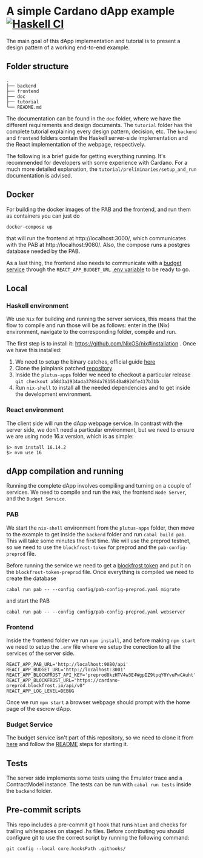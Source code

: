 # A simple Cardano dApp example [![Haskell CI](https://github.com/joinplank/cardano-e2e-example/actions/workflows/haskell.yml/badge.svg?branch=main)](https://github.com/joinplank/cardano-e2e-example/actions/workflows/haskell.yml)

The main goal of this dApp implementation and tutorial is to present a design
pattern of a working end-to-end example.

## Folder structure

```shell
.
├── backend
├── frontend
├── doc
├── tutorial
└── README.md
```
The documentation can be found in the `doc` folder, where we have the different
requirements and design documents. The `tutorial` folder has the complete tutorial
explaining every design pattern, decision, etc. The `backend` and `frontend` folders
contain the Haskell server-side implementation and the React implementation of
the webpage, respectively.

The following is a brief guide for getting everything running. It's recommended
for developers with some experience with Cardano. For a much more detailed explanation,
the `tutorial/preliminaries/setup_and_run` documentation is advised.

## Docker
For building the docker images of the PAB and the frontend, and run them as containers you can just do
```shell
docker-compose up
```
that will run the frontend at http://localhost:3000/, which communicates with the PAB at http://localhost:9080/. Also, the compose runs a postgres database needed by the PAB.

As a last thing, the frontend also needs to communicate with a [budget service](https://github.com/joinplank/plutus-budget-service) through the `REACT_APP_BUDGET_URL` [.env variable](frontend/.env) to be ready to go.

## Local

### Haskell environment
We use `Nix` for building and running the server services, this means that the
flow to compile and run those will be as follows: enter in the (Nix) environment,
navigate to the corresponding folder, compile and run.

The first step is to install it: https://github.com/NixOS/nix#installation . Once
we have this installed:

1. We need to setup the binary catches, official guide [here](https://github.com/input-output-hk/plutus-apps#how-to-set-up-the-iohk-binary-caches)
2. Clone the joinplank patched [repository](https://github.com/joinplank/plutus-apps/)
3. Inside the `plutus-apps` folder we need to checkout a particular release
   `git checkout a58d3a1934a4a3788da7815540a892dfe417b3bb`
4. Run `nix-shell` to install all the needed dependencies and to get inside the
   development environment.

### React environment

The client side will run the dApp webpage service. In contrast with the server side,
we don’t need a particular environment, but we need to ensure we are using node
16.x version, which is as simple:
```shell
$> nvm install 16.14.2
$> nvm use 16
```

## dApp compilation and running

Running the complete dApp involves compiling and turning on a couple of services. We
need to compile and run the `PAB`, the frontend `Node Server`, and the `Budget Service`.

### PAB

We start the `nix-shell` environment from the `plutus-apps` folder, then move to the
example to get inside the `backend` folder and run `cabal build pab`. This will
take some minutes the first time. We will use the preprod testnet, so we need to
use the `blockfrost-token` for preprod and the `pab-config-preprod` file.

Before running the service we need to get a [blockfrost token](https://blockfrost.dev/docs/overview/getting-started)
and put it on the `blockfrost-token-preprod` file. Once everything is compiled
we need to create the database

`cabal run pab -- --config config/pab-config-preprod.yaml migrate`

and start the PAB

`cabal run pab -- --config config/pab-config-preprod.yaml webserver`

### Frontend

Inside the frontend folder we run ``npm install``, and before making ``npm start``
we need to setup the ``.env`` file where we setup the conection to all the services
of the server side.

```shell
REACT_APP_PAB_URL='http://localhost:9080/api'
REACT_APP_BUDGET_URL='http://localhost:3001'
REACT_APP_BLOCKFROST_API_KEY='preprod8kzHTV4w3E4WgpIZ9tpqY0YvuPwCAuht'
REACT_APP_BLOCKFROST_URL="https://cardano-preprod.blockfrost.io/api/v0"
REACT_APP_LOG_LEVEL=DEBUG
```

Once we run ``npm start`` a browser webpage should prompt with the home page of
the escrow dApp.

### Budget Service

The budget service isn't part of this repository, so we need to clone it from
[here](https://github.com/joinplank/plutus-budget-service) and follow the [README](https://github.com/joinplank/plutus-budget-service/blob/main/README.md)
steps for starting it.

## Tests

The server side implements some tests using the Emulator trace and a ContractModel
instance. The tests can be run with `cabal run tests` inside the `backend` folder.

## Pre-commit scripts

This repo includes a pre-commit git hook that runs `hlint` and checks for trailing whitespaces on staged .hs files. Before contributing you should configure git to use the correct script by running the following command:

`git config --local core.hooksPath .githooks/`
